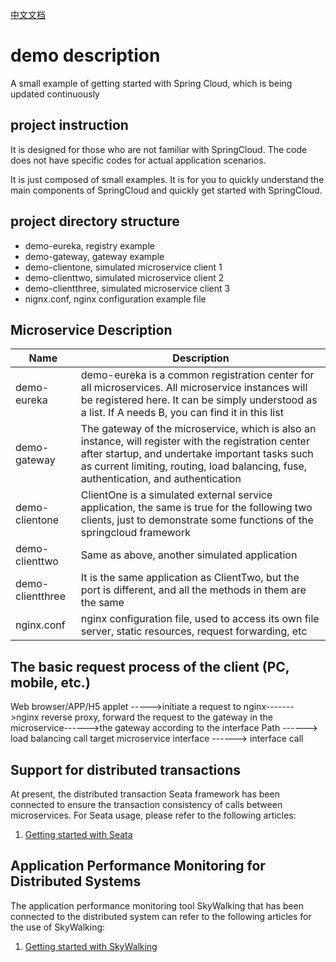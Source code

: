 [中文文档](https://github.com/jacksparrow414/springcloud-demo/edit/master/README_ZH_CN.md)
# demo description
A small example of getting started with Spring Cloud, which is being updated continuously

## project instruction
It is designed for those who are not familiar with SpringCloud. The code does not have specific codes for actual application scenarios.   

  
It is just composed of small examples. It is for you to quickly understand the main components of SpringCloud and quickly get started with SpringCloud.

## project directory structure
- demo-eureka, registry example
- demo-gateway, gateway example
- demo-clientone, simulated microservice client 1
- demo-clienttwo, simulated microservice client 2
- demo-clientthree, simulated microservice client 3
- nignx.conf, nginx configuration example file

## Microservice Description
|Name  | Description
|------------- | -------------
|demo-eureka  | demo-eureka is a common registration center for all microservices. All microservice instances will be registered here. It can be simply understood as a list. If A needs B, you can find it in this list
|demo-gateway  | The gateway of the microservice, which is also an instance, will register with the registration center after startup, and undertake important tasks such as current limiting, routing, load balancing, fuse, authentication, and authentication
|demo-clientone | ClientOne is a simulated external service application, the same is true for the following two clients, just to demonstrate some functions of the springcloud framework
|demo-clienttwo | Same as above, another simulated application
|demo-clientthree | It is the same application as ClientTwo, but the port is different, and all the methods in them are the same
|nginx.conf | nginx configuration file, used to access its own file server, static resources, request forwarding, etc

## The basic request process of the client (PC, mobile, etc.)
Web browser/APP/H5 applet ----->initiate a request to nginx------->nginx reverse proxy, forward the request to the gateway in the microservice------>the gateway according to the interface Path ------> load balancing call target microservice interface ------> interface call

## Support for distributed transactions
At present, the distributed transaction Seata framework has been connected to ensure the transaction consistency of calls between microservices. For Seata usage, please refer to the following articles:
1. [Getting started with Seata](https://blog.csdn.net/dghkgjlh/article/details/104730024)

## Application Performance Monitoring for Distributed Systems
The application performance monitoring tool SkyWalking that has been connected to the distributed system can refer to the following articles for the use of SkyWalking:
1. [Getting started with SkyWalking](https://blog.csdn.net/dghkgjlh/article/details/106745714)
